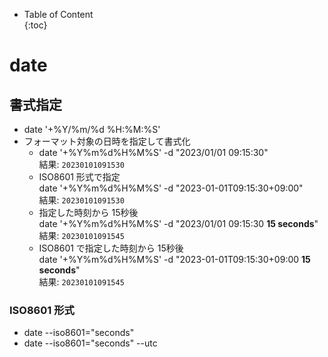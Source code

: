 - Table of Content  
{:toc}

# date

## 書式指定

* date '+%Y/%m/%d %H:%M:%S'
* フォーマット対象の日時を指定して書式化
  * date '+%Y%m%d%H%M%S' -d "2023/01/01 09:15:30"  
    結果: `20230101091530`
  * ISO8601 形式で指定  
    date '+%Y%m%d%H%M%S' -d "2023-01-01T09:15:30+09:00"  
    結果: `20230101091530`
  * 指定した時刻から 15秒後  
    date '+%Y%m%d%H%M%S' -d "2023/01/01 09:15:30 **15 seconds**"  
    結果: `20230101091545`
  * ISO8601 で指定した時刻から 15秒後  
    date '+%Y%m%d%H%M%S' -d "2023-01-01T09:15:30+09:00 **15 seconds**"  
    結果: `20230101091545`

### ISO8601 形式

* date --iso8601="seconds"
* date --iso8601="seconds" --utc

